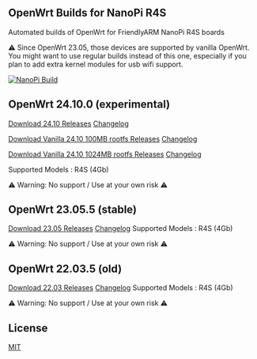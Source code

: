 ## OpenWrt Builds for NanoPi R4S
Automated builds of OpenWrt for FriendlyARM NanoPi R4S boards
 
⚠️ Since OpenWrt 23.05, those devices are supported by vanilla OpenWrt. You might want to use regular builds instead of this one, especially if you plan to add extra kernel modules for usb wifi support.

[![NanoPi Build](https://github.com/stargazindreamr/OpenWrt-NanoPi-R2S-R4S-Builds/actions/workflows/NanoPi-Build.yml/badge.svg)](https://github.com/stargazindreamr/OpenWrt-NanoPi-R2S-R4S-Builds/actions/workflows/NanoPi-Build.yml)

## OpenWrt 24.10.0 (experimental)

[Download 24.10 Releases](https://github.com/stargazindreamr/OpenWrt-NanoPi-R2S-R4S-Builds/releases?q=OpenWrtNK-24.10&expanded=true) [Changelog](https://github.com/stargazindreamr/OpenWrt-NanoPi-R2S-R4S-Builds/blob/main/openwrt-24.10/release-info.md)

[Download Vanilla 24.10 100MB rootfs Releases](https://github.com/stargazindreamr/OpenWrt-NanoPi-R2S-R4S-Builds/releases?q=Vanilla-OpenWrtNK-100MB-24.10&expanded=true) [Changelog](https://github.com/stargazindreamr/OpenWrt-NanoPi-R2S-R4S-Builds/blob/main/openwrt-24.10/release-info.md)

[Download Vanilla 24.10 1024MB rootfs Releases](https://github.com/stargazindreamr/OpenWrt-NanoPi-R2S-R4S-Builds/releases?q=Vanilla-OpenWrtNK-1024MB-24.10&expanded=true) [Changelog](https://github.com/stargazindreamr/OpenWrt-NanoPi-R2S-R4S-Builds/blob/main/openwrt-24.10/release-info.md)

Supported Models : R4S (4Gb)

⚠ Warning: No support / Use at your own risk  ⚠ 

## OpenWrt 23.05.5 (stable)

[Download 23.05 Releases](https://github.com/stargazindreamr/OpenWrt-NanoPi-R2S-R4S-Builds/releases?q=OpenWrtNK-23.05&expanded=true) [Changelog](https://github.com/stargazindreamr/OpenWrt-NanoPi-R2S-R4S-Builds/blob/main/openwrt-23.05/release-info.md)
Supported Models : R4S (4Gb)

⚠ Warning: No support / Use at your own risk  ⚠ 

## OpenWrt 22.03.5 (old)

[Download 22.03 Releases](https://github.com/stargazindreamr/OpenWrt-NanoPi-R2S-R4S-Builds/releases?q=OpenWrtNK-22.03&expanded=true) [Changelog](https://github.com/stargazindreamr/OpenWrt-NanoPi-R2S-R4S-Builds/blob/main/openwrt-22.03/release-info.md)
Supported Models : R4S (4Gb)

⚠ Warning: No support / Use at your own risk  ⚠ 

## License
[MIT](https://github.com/stargazindreamr/OpenWRT-Rockchip/blob/master/LICENSE)
